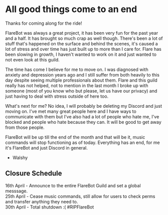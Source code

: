 # All good things come to an end
Thanks for coming along for the ride!

FlareBot was always a great project, it has been very fun for the past year and a half. It has brought so much crap as well though. There's been a lot of stuff that's happened on the surface and behind the scenes, it's caused a lot of stress and over time has just built up to more than I care for. Flare has been slowing in growth, I haven't wanted to work on it and just wanted to not even look at this guild.

The time has come I believe for me to move on. I was diagnosed with anxiety and depression years ago and I still suffer from both heavily to this day despite seeing multiple professionals about them. Flare and this guild really has not helped, not to mention in the last month I broke up with someone (most of you know who but please, let us have our privacy) and just having to deal with stress outside of here too. 

What's next for me? No idea, I will probably be deleting my Discord and just moving on. I've met many great people here and I have ways to communicate with them but I've also had a lot of people who hate me, I've blocked and people who hate because they can. It will be good to get away from those people.

FlareBot will be up till the end of the month and that will be it, music commands will stop functioning as of today.
Everything has an end, for me it's FlareBot and just Discord in general.
- Walshy

## Closure Schedule
16th April - Announce to the entire FlareBot Guild and set a global messsage.  
25th April - Cease music commands, still allow for users to check perms and transfer anything they need to.  
30th April - Total shutdown :( #RIPFlareBot

